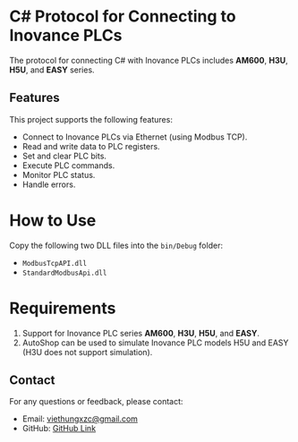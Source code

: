# C# Protocol for Connecting to Inovance PLCs

The protocol for connecting C# with Inovance PLCs includes **AM600**, **H3U**, **H5U**, and **EASY** series.

## Features

This project supports the following features:

*   Connect to Inovance PLCs via Ethernet (using Modbus TCP).
*   Read and write data to PLC registers.
*   Set and clear PLC bits.
*   Execute PLC commands.
*   Monitor PLC status.
*   Handle errors.

# How to Use
Copy the following two DLL files into the `bin/Debug` folder:
- `ModbusTcpAPI.dll`
- `StandardModbusApi.dll`

# Requirements

1. Support for Inovance PLC series **AM600**, **H3U**, **H5U**, and **EASY**.
3. AutoShop can be used to simulate Inovance PLC models H5U and EASY (H3U does not support simulation).

## Contact

For any questions or feedback, please contact:

*   Email: viethungxzc@gmail.com
*   GitHub: [GitHub Link](https://github.com/mipu1711/Protocol-Inovance)

